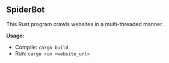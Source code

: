 ## SpiderBot

This Rust program crawls websites in a multi-threaded manner.


**Usage:**

- Compile: `cargo build`
- Run: `cargo run <website_url>` 
